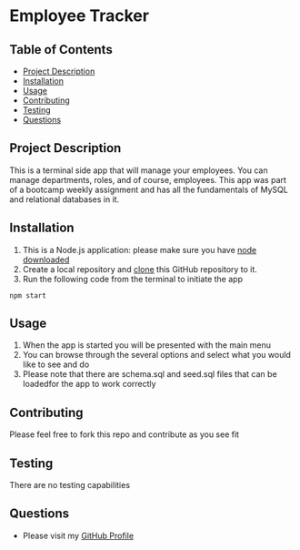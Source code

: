 
# Employee Tracker
## Table of Contents
* [Project Description](#project-description)
* [Installation](#installation)
* [Usage](#usage)
* [Contributing](#contributing)
* [Testing](#testing)
* [Questions](#questions)

## Project Description
This is a terminal side app that will manage your employees. You can manage departments, roles, and of course, employees. This app was part of a bootcamp weekly assignment and has all the fundamentals of MySQL and relational databases in it.

## Installation
1. This is a Node.js application: please make sure you have [node downloaded](https://nodejs.org/en/download/)
2. Create a local repository and [clone](https://docs.github.com/en/free-pro-team@latest/github/creating-cloning-and-archiving-repositories/cloning-a-repository) this GitHub repository to it.
3. Run the following code from the terminal to initiate the app 
```
npm start
```
## Usage
1. When the app is started you will be presented with the main menu
2. You can browse through the several options and select what you would like to see and do
3. Please note that there are schema.sql and seed.sql files that can be loadedfor the app to work correctly
## Contributing
Please feel free to fork this repo and contribute as you see fit
## Testing
There are no testing capabilities
## Questions
* Please visit my [GitHub Profile](https://github.com/dalyd14)